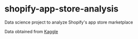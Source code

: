 # shopify-app-store-analysis
Data science project to analyze Shopify's app store marketplace

Data obtained from [Kaggle](https://www.kaggle.com/usernam3/shopify-app-store)
